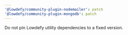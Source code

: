 ```yaml
---
'@lowdefy/community-plugin-nodemailer': patch
'@lowdefy/community-plugin-mongodb': patch
---
```


Do not pin Lowdefy utility dependencies to a fixed version.
